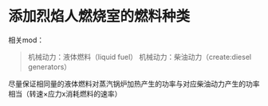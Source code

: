 # 添加烈焰人燃烧室的燃料种类
相关mod：
> 机械动力：液体燃料（liquid fuel）
> 机械动力：柴油动力（create:diesel generators）

尽量保证相同量的液体燃料对蒸汽锅炉加热产生的功率与对应柴油动力产生的功率相当（转速×应力x消耗燃料的速率）